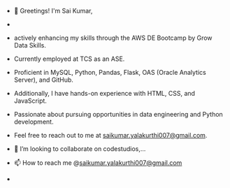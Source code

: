 - 👋 Greetings! I'm Sai Kumar,
-
- actively enhancing my skills through the AWS DE Bootcamp by Grow Data Skills.

- Currently employed at TCS as an ASE.
- Proficient in MySQL, Python, Pandas, Flask, OAS (Oracle Analytics Server), and GitHub.
- Additionally, I have hands-on experience with HTML, CSS, and JavaScript.
- Passionate about pursuing opportunities in data engineering and Python development.
- Feel free to reach out to me at saikumar.yalakurthi007@gmail.com.
- 💞️ I’m looking to collaborate on codestudios,...
- 📫 How to reach me  @saikumar.yalakurthi007@gmail.com
- 

<!---
12saikumar8/12saikumar8 is a ✨ special ✨ repository because its `README.md` (this file) appears on your GitHub profile.
You can click the Preview link to take a look at your changes.
--->
